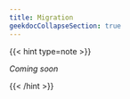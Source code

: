 ```yaml
---
title: Migration
geekdocCollapseSection: true
---
```


{{< hint type=note >}}

*Coming soon*

{{< /hint >}}
